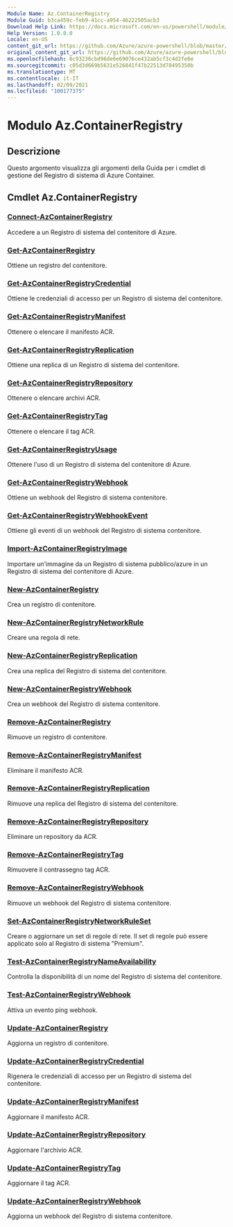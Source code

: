 ```yaml
---
Module Name: Az.ContainerRegistry
Module Guid: b3ca459c-feb9-41cc-a954-46222505acb3
Download Help Link: https://docs.microsoft.com/en-us/powershell/module/az.containerregistry
Help Version: 1.0.0.0
Locale: en-US
content_git_url: https://github.com/Azure/azure-powershell/blob/master/src/ContainerRegistry/ContainerRegistry/help/Az.ContainerRegistry.md
original_content_git_url: https://github.com/Azure/azure-powershell/blob/master/src/ContainerRegistry/ContainerRegistry/help/Az.ContainerRegistry.md
ms.openlocfilehash: 6c93236cbd96de6e69076ce432ab5cf3c4d2fe0e
ms.sourcegitcommit: c05d3d669b5631e526841f47b22513d78495350b
ms.translationtype: MT
ms.contentlocale: it-IT
ms.lasthandoff: 02/09/2021
ms.locfileid: "100177375"
---
```

# Modulo Az.ContainerRegistry
## Descrizione
Questo argomento visualizza gli argomenti della Guida per i cmdlet di gestione del Registro di sistema di Azure Container.

## Cmdlet Az.ContainerRegistry
### [Connect-AzContainerRegistry](Connect-AzContainerRegistry.md)
Accedere a un Registro di sistema del contenitore di Azure.

### [Get-AzContainerRegistry](Get-AzContainerRegistry.md)
Ottiene un registro del contenitore.

### [Get-AzContainerRegistryCredential](Get-AzContainerRegistryCredential.md)
Ottiene le credenziali di accesso per un Registro di sistema del contenitore.

### [Get-AzContainerRegistryManifest](Get-AzContainerRegistryManifest.md)
Ottenere o elencare il manifesto ACR. 

### [Get-AzContainerRegistryReplication](Get-AzContainerRegistryReplication.md)
Ottiene una replica di un Registro di sistema del contenitore.

### [Get-AzContainerRegistryRepository](Get-AzContainerRegistryRepository.md)
Ottenere o elencare archivi ACR.

### [Get-AzContainerRegistryTag](Get-AzContainerRegistryTag.md)
Ottenere o elencare il tag ACR. 

### [Get-AzContainerRegistryUsage](Get-AzContainerRegistryUsage.md)
Ottenere l'uso di un Registro di sistema del contenitore di Azure.

### [Get-AzContainerRegistryWebhook](Get-AzContainerRegistryWebhook.md)
Ottiene un webhook del Registro di sistema contenitore.

### [Get-AzContainerRegistryWebhookEvent](Get-AzContainerRegistryWebhookEvent.md)
Ottiene gli eventi di un webhook del Registro di sistema contenitore.

### [Import-AzContainerRegistryImage](Import-AzContainerRegistryImage.md)
Importare un'immagine da un Registro di sistema pubblico/azure in un Registro di sistema del contenitore di Azure.

### [New-AzContainerRegistry](New-AzContainerRegistry.md)
Crea un registro di contenitore.

### [New-AzContainerRegistryNetworkRule](New-AzContainerRegistryNetworkRule.md)
Creare una regola di rete.

### [New-AzContainerRegistryReplication](New-AzContainerRegistryReplication.md)
Crea una replica del Registro di sistema del contenitore.

### [New-AzContainerRegistryWebhook](New-AzContainerRegistryWebhook.md)
Crea un webhook del Registro di sistema contenitore.

### [Remove-AzContainerRegistry](Remove-AzContainerRegistry.md)
Rimuove un registro di contenitore.

### [Remove-AzContainerRegistryManifest](Remove-AzContainerRegistryManifest.md)
Eliminare il manifesto ACR. 

### [Remove-AzContainerRegistryReplication](Remove-AzContainerRegistryReplication.md)
Rimuove una replica del Registro di sistema del contenitore.

### [Remove-AzContainerRegistryRepository](Remove-AzContainerRegistryRepository.md)
Eliminare un repository da ACR.

### [Remove-AzContainerRegistryTag](Remove-AzContainerRegistryTag.md)
Rimuovere il contrassegno tag ACR.

### [Remove-AzContainerRegistryWebhook](Remove-AzContainerRegistryWebhook.md)
Rimuove un webhook del Registro di sistema contenitore.

### [Set-AzContainerRegistryNetworkRuleSet](Set-AzContainerRegistryNetworkRuleSet.md)
Creare o aggiornare un set di regole di rete. Il set di regole può essere applicato solo al Registro di sistema "Premium".

### [Test-AzContainerRegistryNameAvailability](Test-AzContainerRegistryNameAvailability.md)
Controlla la disponibilità di un nome del Registro di sistema del contenitore.

### [Test-AzContainerRegistryWebhook](Test-AzContainerRegistryWebhook.md)
Attiva un evento ping webhook.

### [Update-AzContainerRegistry](Update-AzContainerRegistry.md)
Aggiorna un registro di contenitore.

### [Update-AzContainerRegistryCredential](Update-AzContainerRegistryCredential.md)
Rigenera le credenziali di accesso per un Registro di sistema del contenitore.

### [Update-AzContainerRegistryManifest](Update-AzContainerRegistryManifest.md)
Aggiornare il manifesto ACR. 

### [Update-AzContainerRegistryRepository](Update-AzContainerRegistryRepository.md)
Aggiornare l'archivio ACR.

### [Update-AzContainerRegistryTag](Update-AzContainerRegistryTag.md)
Aggiornare il tag ACR.

### [Update-AzContainerRegistryWebhook](Update-AzContainerRegistryWebhook.md)
Aggiorna un webhook del Registro di sistema contenitore.

